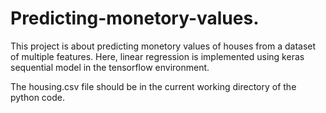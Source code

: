 # Predicting-monetory-values.
This project is about predicting monetory values of houses from a dataset of multiple features. Here, linear regression is implemented using keras sequential model in the tensorflow environment.

The housing.csv file should be in the current working directory of the python code.

